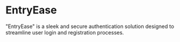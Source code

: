 # EntryEase
"EntryEase" is a sleek and secure authentication solution designed to streamline user login and registration processes.
